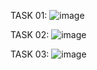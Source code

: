 TASK 01:
![image](https://github.com/user-attachments/assets/3a8e1bca-f095-4dd6-95e8-7912c13087a2)

TASK 02:
![image](https://github.com/user-attachments/assets/337b4172-df38-481d-9ea4-e1879a7b93cc)

TASK 03:
![image](https://github.com/user-attachments/assets/b22f4568-e6e6-40a2-95f2-4e1b024c89d4)

